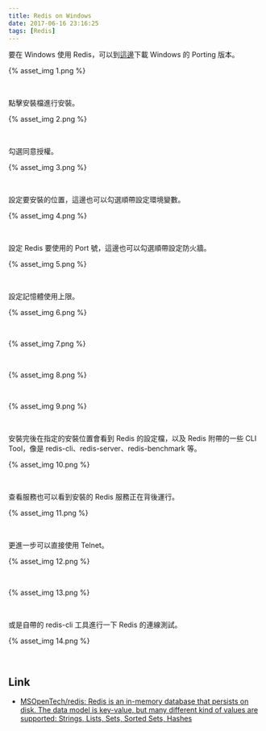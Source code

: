 ```yaml
---
title: Redis on Windows
date: 2017-06-16 23:16:25
tags: [Redis]
---
```


要在 Windows 使用 Redis，可以到[這邊](https://github.com/MSOpenTech/redis)下載 Windows 的 Porting 版本。  

<!-- More -->

{% asset_img 1.png %}

<br/>


點擊安裝檔進行安裝。  

{% asset_img 2.png %}

<br/>


勾選同意授權。  

{% asset_img 3.png %}

<br/>


設定要安裝的位置，這邊也可以勾選順帶設定環境變數。  

{% asset_img 4.png %}

<br/>


設定 Redis 要使用的 Port 號，這邊也可以勾選順帶設定防火牆。  

{% asset_img 5.png %}

<br/>


設定記憶體使用上限。  

{% asset_img 6.png %}

<br/>


{% asset_img 7.png %}

<br/>


{% asset_img 8.png %}

<br/>


{% asset_img 9.png %}

<br/>


安裝完後在指定的安裝位置會看到 Redis 的設定檔，以及 Redis 附帶的一些 CLI Tool，像是 redis-cli、redis-server、redis-benchmark 等。  

{% asset_img 10.png %}

<br/>


查看服務也可以看到安裝的 Redis 服務正在背後運行。  

{% asset_img 11.png %}

<br/>


更進一步可以直接使用 Telnet。

{% asset_img 12.png %}

<br/>


{% asset_img 13.png %}

<br/>


或是自帶的 redis-cli 工具進行一下 Redis 的連線測試。  

{% asset_img 14.png %}

<br/>


Link
----
* [MSOpenTech/redis: Redis is an in-memory database that persists on disk. The data model is key-value, but many different kind of values are supported: Strings, Lists, Sets, Sorted Sets, Hashes](https://github.com/MSOpenTech/redis)
